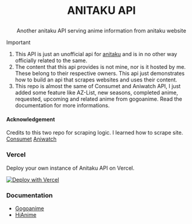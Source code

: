 # <p align="center">ANITAKU API</p>

<div align="center">
Another anitaku API serving anime information from anitaku website
</div>

> [!IMPORTANT]
>
> 1. This API is just an unofficial api for [anitaku](https://anitaku.pe) and is in no other way officially related to the same.
> 2. The content that this api provides is not mine, nor is it hosted by me. These belong to their respective owners. This api just demonstrates how to build an api that scrapes websites and uses their content.
> 3. This repo is almost the same of Consumet and Aniwatch API, I just added some feature like AZ-List, new seasons, completed anime, requested, upcoming and related anime from gogoanime. Read the documentation for more informations.

#### Acknowledgement

Credits to this two repo for scraping logic. I learned how to scrape site.
[Consumet](https://github.com/consumet/consumet.ts)
[Aniwatch](https://github.com/ghoshRitesh12/aniwatch-api)

### Vercel

Deploy your own instance of Anitaku API on Vercel.

[![Deploy with Vercel](https://vercel.com/button)](https://vercel.com/new/clone?repository-url=https://github.com/benjoquilario/anitaku-api)

### Documentation

- [Gogoanime](./docs/gogoanime.md)
- [HiAnime](./docs/hianime.md)
